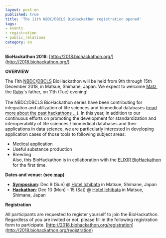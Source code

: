 ```yaml
---
layout: post-en
published: true
title: 'The 11th NBDC/DBCLS BioHackathon registration opened'
tags:
- events
- registration
- public_relations
category: en
---
```

**BioHackathon 2018**: [http://2018.biohackathon.org/](http://2018.biohackathon.org/)
  
**OVERVIEW**  
  
The 11th [NBDC](https://biosciencedbc.jp/en/)/[DBCLS](https://dbcls.rois.ac.jp/index-en.html) BioHackathon will be held from 9th through 15th December 2018, in Matsue, Shimane, Japan. We expect to welcome [Matz](https://en.wikipedia.org/wiki/Yukihiro_Matsumoto), the [Ruby](https://www.ruby-lang.org/)'s father, on 11th (Tue) evening!  
<br />
The NBDC/DBCLS BioHackathon series have been contributing for integration and utilization of life sciences and biomedical databases ([read more about the past hackathons ...](http://www.biohackathon.org/)). In this year, in addition to our continuous efforts on promoting the development for standardization and interoperability of life sciences / biomedical databases and their applications in data science, we are particularly interested in developing application cases of those tools to following subject areas:  
* Medical application
* Useful substance production
* Breeding  
Also, this BioHackathon is in collaboration with the [ELIXIR BioHackathon](http://bh2018paris.info) for the first time.  

**Dates and venue: (see [map](http://2018.biohackathon.org/venue))**
  
* **[Symposium](http://2018.biohackathon.org/symposium)**: Dec 9 (Sun) @ [Hotel Ichibata](https://www.ichibata.co.jp/hotel/) in Matsue, Shimane, Japan  
* **[Hackathon](http://2018.biohackathon.org/hackathon)**: Dec 10 (Mon) - 15 (Sat) @ [Hotel Ichibata](https://www.ichibata.co.jp/hotel/) in Matsue, Shimane, Japan

**Registration**

All participants are requested to register yourself to join the BioHackathon. Regardless of you are invited or not, please fill in the following registration form to participate.
[http://2018.biohackathon.org/registration](http://2018.biohackathon.org/registration)
